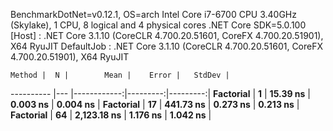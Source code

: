 
BenchmarkDotNet=v0.12.1, OS=arch 
Intel Core i7-6700 CPU 3.40GHz (Skylake), 1 CPU, 8 logical and 4 physical cores
.NET Core SDK=5.0.100
  [Host]     : .NET Core 3.1.10 (CoreCLR 4.700.20.51601, CoreFX 4.700.20.51901), X64 RyuJIT
  DefaultJob : .NET Core 3.1.10 (CoreCLR 4.700.20.51601, CoreFX 4.700.20.51901), X64 RyuJIT


    Method |  N |        Mean |    Error |   StdDev |
---------- |--- |------------:|---------:|---------:|
 **Factorial** |  **1** |    **15.39 ns** | **0.003 ns** | **0.004 ns** |
 **Factorial** | **17** |   **441.73 ns** | **0.273 ns** | **0.213 ns** |
 **Factorial** | **64** | **2,123.18 ns** | **1.176 ns** | **1.042 ns** |
